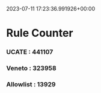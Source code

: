 2023-07-11 17:23:36.991926+00:00
# Rule Counter 
 ### UCATE : 441107

 ### Veneto : 323958

 ### Allowlist : 13929